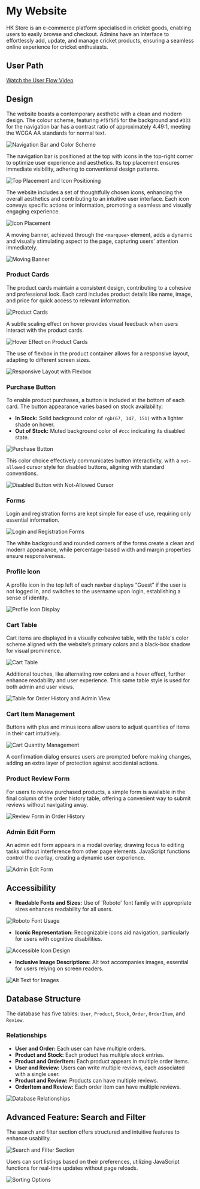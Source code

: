 # My Website
HK Store is an e-commerce platform specialised in cricket goods, enabling users to easily browse and checkout. Admins have an interface to effortlessly add, update, and manage cricket products, ensuring a seamless online experience for cricket enthusiasts.

## User Path
[Watch the User Flow Video](https://leeds365-my.sharepoint.com/:v:/g/personal/sc22hkar_leeds_ac_uk/EVsQlcKRkz9JsCGJqc-T_ZcBXtW__B_MjdXJxHaMHg8VFw?e=ob2KAz)

## Design
The website boasts a contemporary aesthetic with a clean and modern design. The colour scheme, featuring `#f5f5f5` for the background and `#333` for the navigation bar has a contrast ratio of approximately 4.49:1, meeting the WCGA AA standards for normal text.

![Navigation Bar and Color Scheme](https://github.com/user-attachments/assets/2ccfc37a-c9b6-460a-bc78-e14dbd2f0166)

The navigation bar is positioned at the top with icons in the top-right corner to optimize user experience and aesthetics. Its top placement ensures immediate visibility, adhering to conventional design patterns.

![Top Placement and Icon Positioning](https://github.com/user-attachments/assets/80fe137f-8511-4e8d-b297-fef0338a4c77)

The website includes a set of thoughtfully chosen icons, enhancing the overall aesthetics and contributing to an intuitive user interface. Each icon conveys specific actions or information, promoting a seamless and visually engaging experience.

![Icon Placement](https://github.com/user-attachments/assets/edeff686-dc86-4131-bc58-d2b5b36c0d64)

A moving banner, achieved through the `<marquee>` element, adds a dynamic and visually stimulating aspect to the page, capturing users' attention immediately.

![Moving Banner](https://github.com/user-attachments/assets/ac4753f5-1b02-490f-b77f-abfead0c995a)

### Product Cards
The product cards maintain a consistent design, contributing to a cohesive and professional look. Each card includes product details like name, image, and price for quick access to relevant information.

![Product Cards](https://github.com/user-attachments/assets/45fc2c4f-d6ca-4661-b5ed-2d8a3015d9a0)

A subtle scaling effect on hover provides visual feedback when users interact with the product cards.

![Hover Effect on Product Cards](https://github.com/user-attachments/assets/2ea65cbc-bafa-4133-840c-2679ce1743fd)

The use of flexbox in the product container allows for a responsive layout, adapting to different screen sizes.

![Responsive Layout with Flexbox](https://github.com/user-attachments/assets/1e420f3a-c50e-44bd-ac76-204b096a51af)

### Purchase Button
To enable product purchases, a button is included at the bottom of each card. The button appearance varies based on stock availability:

- **In Stock:** Solid background color of `rgb(67, 147, 151)` with a lighter shade on hover.
- **Out of Stock:** Muted background color of `#ccc` indicating its disabled state.

![Purchase Button](https://github.com/user-attachments/assets/cff09f23-0393-4cf9-b1d9-0e40790f276a)

This color choice effectively communicates button interactivity, with a `not-allowed` cursor style for disabled buttons, aligning with standard conventions.

![Disabled Button with Not-Allowed Cursor](https://github.com/user-attachments/assets/df1ede6f-9639-46d8-9fac-04ccbb47feb1)

### Forms
Login and registration forms are kept simple for ease of use, requiring only essential information.

![Login and Registration Forms](https://github.com/user-attachments/assets/7e2d6626-747c-423f-aacb-ede6ba30fc32)

The white background and rounded corners of the forms create a clean and modern appearance, while percentage-based width and margin properties ensure responsiveness.

### Profile Icon
A profile icon in the top left of each navbar displays “Guest” if the user is not logged in, and switches to the username upon login, establishing a sense of identity.

![Profile Icon Display](https://github.com/user-attachments/assets/702fb9f9-8cfa-4f47-997c-ebc6dbde85ba)

### Cart Table
Cart items are displayed in a visually cohesive table, with the table's color scheme aligned with the website’s primary colors and a black-box shadow for visual prominence.

![Cart Table](https://github.com/user-attachments/assets/e4041d6a-3f9d-43cc-b486-5160da14cf22)

Additional touches, like alternating row colors and a hover effect, further enhance readability and user experience. This same table style is used for both admin and user views.

![Table for Order History and Admin View](https://github.com/user-attachments/assets/e3bdd9f7-4858-4eac-8f23-2194e1a9460b)

### Cart Item Management
Buttons with plus and minus icons allow users to adjust quantities of items in their cart intuitively.

![Cart Quantity Management](https://github.com/user-attachments/assets/c5f4e872-c76d-4340-b4fa-3b1c0b8ac1ad)

A confirmation dialog ensures users are prompted before making changes, adding an extra layer of protection against accidental actions.

### Product Review Form
For users to review purchased products, a simple form is available in the final column of the order history table, offering a convenient way to submit reviews without navigating away.

![Review Form in Order History](https://github.com/user-attachments/assets/a0f470de-17ac-437d-8ebf-27341762d788)

### Admin Edit Form
An admin edit form appears in a modal overlay, drawing focus to editing tasks without interference from other page elements. JavaScript functions control the overlay, creating a dynamic user experience.

![Admin Edit Form](https://github.com/user-attachments/assets/027d476a-b249-4972-870e-0a535b4043da)

## Accessibility

- **Readable Fonts and Sizes:** Use of 'Roboto' font family with appropriate sizes enhances readability for all users.

![Roboto Font Usage](https://github.com/user-attachments/assets/8d92d908-66a1-49e6-b4b7-f8786e9c54cc)

- **Iconic Representation:** Recognizable icons aid navigation, particularly for users with cognitive disabilities.

![Accessible Icon Design](https://github.com/user-attachments/assets/7948ef9b-642b-43d4-8b38-00b30d834992)

- **Inclusive Image Descriptions:** Alt text accompanies images, essential for users relying on screen readers.

![Alt Text for Images](https://github.com/user-attachments/assets/5b093646-c90f-45b1-a5a3-966d46b29166)

## Database Structure
The database has five tables: `User`, `Product`, `Stock`, `Order`, `OrderItem`, and `Review`.

### Relationships

- **User and Order:** Each user can have multiple orders.
- **Product and Stock:** Each product has multiple stock entries.
- **Product and OrderItem:** Each product appears in multiple order items.
- **User and Review:** Users can write multiple reviews, each associated with a single user.
- **Product and Review:** Products can have multiple reviews.
- **OrderItem and Review:** Each order item can have multiple reviews.

![Database Relationships](https://github.com/user-attachments/assets/7360efc1-8944-41a7-b100-fdd3577d196c)

## Advanced Feature: Search and Filter
The search and filter section offers structured and intuitive features to enhance usability.

![Search and Filter Section](https://github.com/user-attachments/assets/f18b9080-6c5a-455c-982f-57c01d7a5fd5)

Users can sort listings based on their preferences, utilizing JavaScript functions for real-time updates without page reloads.

![Sorting Options](https://github.com/user-attachments/assets/181f06a6-3baa-4bd1-a3b1-1c40b5894476)

